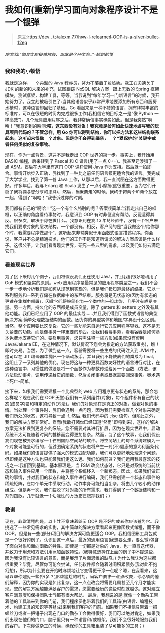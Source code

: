 # 我如何(重新)学习面向对象程序设计不是一个银弹

> 原文:[https://dev . to/alexm 77/how-I-relearned-OOP-is-a-silver-bullet-12eg](https://dev.to/alexm77/how-i-relearned-oop-is-not-a-silver-bullet-12eg)

###### 座右铭:“如果实现很难解释，那就是个坏主意。”-蟒蛇的禅

### 我和我的小顿悟

我就是这样，一个典型的 Java 程序员，努力不落后于新趋势。我正在阅读关于 JDK 的新的和未来的补充，试图跟踪 NoSQL 解决方案，跟上无数的 Spring 框架模块，测试框架，构建工具，等等。当我说到“每年学习一门新语言”的时候，我开始努力了。我立刻被吸引住了:当其他语言似乎非常严肃地要添加所有东西和厨房水槽时，这种语言却回归了基础。Go 看起来是一种不错的语言，拥有非常丰富的标准库，可以在很短的时间内完成很多工作(我相信它的目标之一是“像 Python 一样高效”)。几个玩具应用程序之后，我非常确信事实确实如此。但是我突然“啊哈！”我意识到的瞬间:**哎，这东西没有对象！我究竟是如何如此快速地编写我的玩具项目代码的？不管怎样，用 Go 你可以得到结构，你可以把方法和这些结构联系起来，这听起来很像一个对象。但是你不会得到继承，一个“受保护的”关键字或者任何类似的复杂事物。**

现在，作为一点背景，这并不是我走出 OOP 世界的第一步。事实上，我开始用 BASIC 编程，后来转到了 Pascal 和 C 语言(用了一点 C++)。我甚至还涉猎了一点 ASM。然后在大学里有这门 OOP 课程使用 Java 作为支持。然后就一拍即合。事情开始步入正轨，我找到了一种比之前任何语言都更适合我的语言。我完成了大学学业，找到了第一份 Java 工作，从那以后，我一直试图在这方面做得更好。许多年后，我与 Erlang 和 Scala 发生了一点小摩擦(这很重要，因为它们开启了我将要与您分享的思路)。然后，当我要走的时候，我终于把两个和两个放在一起，得到了“啊哈！”我告诉过你的时刻。

我们都有自己的“啊哈！”这一个有什么特别的呢？答案很简单:当我走出自己的框框，以正确的角度看待事物时，我意识到 OOP 有时非但没有帮助，反而适得其反。很多次，取决于你在做什么。我意识到在我 15 年的经验中，没有一个客户来找我们要求对象的层次结构。一个都没有。相反，客户问的是“当我做这个/给你那个时，我需要程序做那个”。这听起来非常类似于用函数式语言描述程序。你会说，客户并不总是精通技术，他们的工作不是知道所请求的解决方案应该是什么样子。这很公平。让我们看看现实世界，研究一些典型的需求，以及我们如何去满足它们。

### 看着现实世界

为了接下来的几个例子，我们将假设我们正在使用 Java，并且我们很好地利用了 GoF 模式和坚实的原则。web 应用程序是最常见的应用程序类型之一。我们不会一步一步地分析我们是如何从规范到实现的，但是我们都知道最终的结果。它以一系列服务和一系列存储在数据库中的东西结束。服务将是无状态的(因为有状态的更难在集群中部署)，因此它们将被简化为一个类中的一组功能，几乎没有成员变量。另一方面，持久化的东西都是成员变量，除了 getters 和 setters 之外没有其他功能。我们已经应用了 OOP 的最佳实践……并且我们得到了函数式语言的典型解决方案:简单处理数据结构的函数。因为你的典型实体和地图/字典没什么区别。
当然，整个应用要比这复杂。它的一些功能来自运行它的应用程序容器。这不是无关紧要的功能，而是像事务一样重要的东西。让我们看看事务，看看容器是如何基本免费地支持它们的。要启用事务，您只需注释一些方法(如果您没有使用 Java/Jakarta EE，在这种情况下，默认情况下您会为指定的方法获取事务)，瞧！即时交易。当然，为了做到这一点，容器需要将一些生成的代码注入到 JVM 中，这可以在 JIT 编译器中抛出一个活动扳手。并且我们不能使我们的类成为 final，这阻止了一系列其他的优化。现在将这与一种更具函数友好性的语言进行对比，在这种语言中，习惯性的做法是将一个函数作为参数传递给另一个函数...)方法，该方法启动事务，调用传递给它的函数，然后关闭事务或根据需要回滚事务。奥术遇上死亡-简单。

接下来，如果我们需要建模一个比典型的 web 应用程序更有状态的系统，那会怎么样呢？现在我们在 OOP 天堂:我们有一系列组件(对象)，每个组件都有自己的状态(成员字段)和特定的动作(方法)。我们的对象现在是真正的对象，做着对象的事情。当处理一个事件时，我们会遇到一点问题，因为我们需要检查几个对象来确定我们所处的状态，这将导致一点 if..然后..我们代码中的 else 语句。但除此之外，我们的解决方案非常好。然而(我敢打赌你已经知道“然而”即将到来)，这样的解决方案无法扩展到更复杂的系统。您不需要对其进行扩展，因为在现实世界中，启动系统不太可能随着时间的推移而变得更加复杂。然而，为了这个故事，让我们假设我们现在被要求编写一个控制国际空间站的软件。将空间站上的每个系统建模为一个对象可能是可行的，但试图确定系统的状态将产生一剂(不)健康的意大利面条代码。如果我们的语言提供了强大的模式匹配功能，我们可以更好地处理这个问题，但即使是这种方法也只能带我们走这么远。我们如何前进？我们运用我最喜欢的技巧之一:我们回到基础。基本原理是，当 FSM 改变状态时，它只是对系统的当前状态和输入事件应用一个函数，并将整个系统移入一个新状态。因此，如果我们做正确的事情，并对我们的状态和输入事件进行编码，我们只需创建一个状态和事件的稀疏矩阵，在每个单元中采取行动。动作本身可能相当复杂，将由几个较小的动作组成。但是再一次，我们摆脱了对对象的所有需求，我们得到了一个数据结构和一系列函数。几乎就像一个功能性的方法正在跟踪我们；)

### 教训

现在，非常清楚的是，以上并不意味着暗示 OOP 是不好的或者你应该避免它。我挑选了一些常见需求的实例，其中简单的解决方案看起来更像函数式编程，而不像 OOP。但是有一些(部分)项目的解决方案可能更适合 OOP。我相信图形工具包就是一个很好的例子。认识到这一点后，最近的通用语言(我想要么走，要么锈)包含了面向对象和面向函数的特性。即使是一切都是对象的 Java，也一直有迭代器，并致力于用流和方法引用添加函数特性。(我特意选择在上面的例子中不提这些，因为我没有比较语言的意图，而是展示了片面思维的缺陷。)
为什么我认为这些都很重要？毕竟，尽管你可能会尝试，任何软件都会随着时间积累债务(我对此不抱幻想)，所以为什么要在开始时麻烦地让它变得更干净一点呢？嗯，在我看来，这可以帮你避免一些(很多？)那些尴尬的时刻，当客户要求一点点改变，你必须向他们解释，因为你的实现是如此复杂，这一点点改变将需要几周甚至几个月才能实现。您的解决方案越能满足客户的需求，您需要经历的这些时刻就越少。这对建立客户满意度和保持团队士气都有很大帮助。
最后，我想说的是:就像一个勤杂工带着他的工具箱来到你的门前，我们程序员也带着我们的工具箱(由语言、编程技术、构建工具的知识等等组成)来到我们客户的门前。如果我们不相信只带着一把螺丝刀或者一把锤子出现在门口的勤杂工会做得很好，我们可以绝对肯定，如果我们出现在他们的门口，脑子里只有一种语言和/或框架，我们不会很好地服务我们的客户。下次你做杂工的时候，确保你的工具箱里装了尽可能多的工具；)